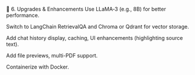 🔧 6. Upgrades & Enhancements
Use LLaMA‑3 (e.g., 8B) for better performance.

Switch to LangChain RetrievalQA and Chroma or Qdrant for vector storage.

Add chat history display, caching, UI enhancements (highlighting source text).

Add file previews, multi-PDF support.

Containerize with Docker.